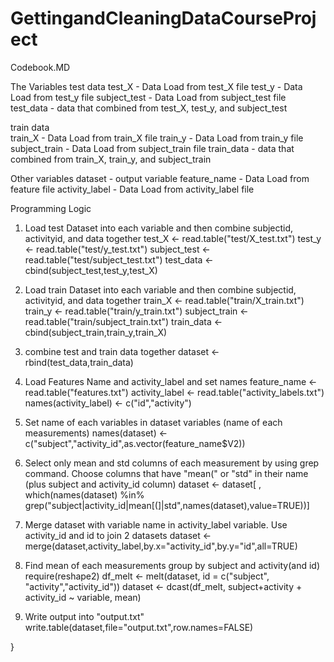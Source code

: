 GettingandCleaningDataCourseProject
===================================

Codebook.MD

The Variables
 test data
  test_X - Data Load from test_X file
  test_y - Data Load from test_y file
  subject_test - Data Load from subject_test file
  test_data - data that combined from test_X, test_y, and subject_test
  
 train data  
  train_X - Data Load from train_X file
  train_y - Data Load from train_y file
  subject_train - Data Load from subject_train file
  train_data - data that combined from train_X, train_y, and subject_train

 Other variables
  dataset - output variable
  feature_name - Data Load from feature file
  activity_label - Data Load from activity_label file
  
Programming Logic
  
  1. Load test Dataset into each variable and then combine subjectid, activityid, and data together
  test_X <- read.table("test/X_test.txt")
  test_y <- read.table("test/y_test.txt")
  subject_test <- read.table("test/subject_test.txt")
  test_data <- cbind(subject_test,test_y,test_X)
  
  2. Load train Dataset into each variable and then combine subjectid, activityid, and data together
  train_X <- read.table("train/X_train.txt")
  train_y <- read.table("train/y_train.txt")
  subject_train <- read.table("train/subject_train.txt")
  train_data <- cbind(subject_train,train_y,train_X)
  
  3. combine test and train data together
  dataset <- rbind(test_data,train_data)
  
  4. Load Features Name and activity_label and set names
  feature_name <- read.table("features.txt")
  activity_label <- read.table("activity_labels.txt")
  names(activity_label) <- c("id","activity")
  
  5. Set name of each variables in dataset variables (name of each measurements)
  names(dataset) <- c("subject","activity_id",as.vector(feature_name$V2))
  
  6. Select only mean and std columns of each measurement by using grep command. Choose columns that have "mean(" or "std" in their name (plus subject and activity_id column) 
  dataset <- dataset[ , which(names(dataset) %in% grep("subject|activity_id|mean[(]|std",names(dataset),value=TRUE))]
  
  7. Merge dataset with variable name in activity_label variable. Use activity_id and id to join 2 datasets
  dataset <- merge(dataset,activity_label,by.x="activity_id",by.y="id",all=TRUE)
  

  8. Find mean of each measurements group by subject and activity(and id)
  require(reshape2)
  df_melt <- melt(dataset, id = c("subject", "activity","activity_id"))
  dataset <- dcast(df_melt, subject+activity + activity_id ~ variable, mean)
  
  9. Write output into "output.txt"
  write.table(dataset,file="output.txt",row.names=FALSE)
  
}
